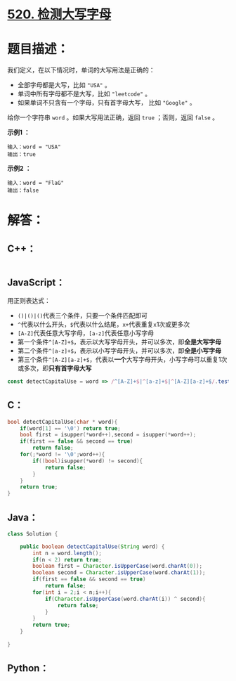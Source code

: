 # [520. 检测大写字母](https://leetcode-cn.com/problems/detect-capital/)

# 题目描述：

我们定义，在以下情况时，单词的大写用法是正确的：

- 全部字母都是大写，比如 `"USA"` 。
- 单词中所有字母都不是大写，比如 `"leetcode"` 。
- 如果单词不只含有一个字母，只有首字母大写， 比如 `"Google"` 。

给你一个字符串 `word` 。如果大写用法正确，返回 `true` ；否则，返回 `false` 。



**示例1 ：**

```
输入：word = "USA"
输出：true
```

**示例2 ：**

```
输入：word = "FlaG"
输出：false
```



# 解答：

## C++：

```cpp

```

## JavaScript：

用正则表达式：

- `()|()|()`代表三个条件，只要一个条件匹配即可
- `^`代表以什么开头，`$`代表以什么结尾，`x+`代表重复`x`1次或更多次
- `[A-Z]`代表任意大写字母，`[a-z]`代表任意小写字母
- 第一个条件`^[A-Z]+$`，表示以大写字母开头，并可以多次，即**全是大写字母**
- 第二个条件`^[a-z]+$`，表示以小写字母开头，并可以多次，即**全是小写字母**
- 第三个条件`^[A-Z][a-z]+$`，代表以**一个**大写字母开头，小写字母可以重复1次或多次，即**只有首字母大写**

```JavaScript
const detectCapitalUse = word => /^[A-Z]+$|^[a-z]+$|^[A-Z][a-z]+$/.test(word);
```

## C：

```c
bool detectCapitalUse(char * word){
    if(word[1] == '\0') return true;
    bool first = isupper(*word++),second = isupper(*word++);
    if(first == false && second == true) 
        return false;
    for(;*word != '\0';word++){
        if((bool)isupper(*word) != second){
            return false;
        }
    }
    return true;
}
```

## Java：

```java
class Solution {

    public boolean detectCapitalUse(String word) {
        int n = word.length();
        if(n < 2) return true;
        boolean first = Character.isUpperCase(word.charAt(0));
        boolean second = Character.isUpperCase(word.charAt(1));
        if(first == false && second == true) 
            return false;
        for(int i = 2;i < n;i++){
            if(Character.isUpperCase(word.charAt(i)) ^ second){
                return false;
            }
        }
        return true;
    }
    
}
```

## Python：

```python

```

